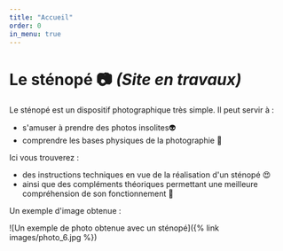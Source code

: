 ```yaml
---
title: "Accueil"
order: 0
in_menu: true
---
```

# Le sténopé 📷 **_(Site en travaux)_**

Le sténopé est un dispositif photographique très simple.
Il peut servir à : 
- s'amuser à prendre des photos insolites👽
- comprendre les bases physiques de la photographie 🔭

Ici vous trouverez :
- des instructions techniques en vue de la réalisation d'un sténopé 😍
- ainsi que des compléments théoriques permettant une meilleure compréhension de son fonctionnement 🔎

Un exemple d'image obtenue :

![Un exemple de photo obtenue avec un sténopé]({% link images/photo_6.jpg %}) 